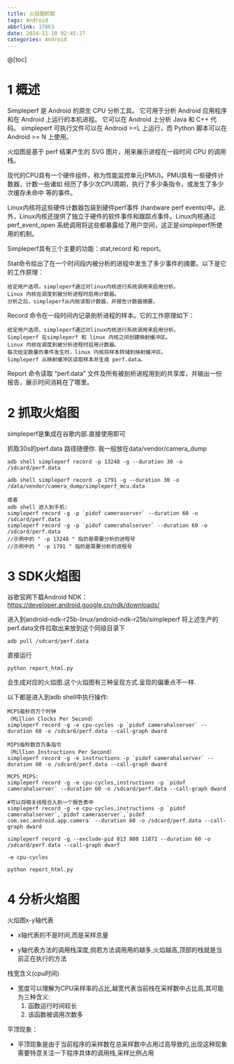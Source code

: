 ```yaml
---
title: 火焰图抓取
tags: Android
abbrlink: 17863
date: 2024-11-10 02:45:27
categories: Android
---
```

@[toc]
# 1 概述

Simpleperf 是 Android 的原生 CPU 分析工具。 它可用于分析 Android 应用程序和在 Android 上运行的本机进程。 它可以在 Android 上分析 Java 和 C++ 代码。 simpleperf 可执行文件可以在 Android >=L 上运行，而 Python 脚本可以在 Android >= N 上使用。

火焰图是基于 perf 结果产生的 SVG 图片，用来展示进程在一段时间 CPU 的调用栈。

现代的CPU具有一个硬件组件，称为性能监控单元(PMU)。PMU具有一些硬件计数器，计数一些诸如 经历了多少次CPU周期，执行了多少条指令，或发生了多少次缓存未命中 等的事件。

Linux内核将这些硬件计数器包装到硬件perf事件 (hardware perf events)中。此外，Linux内核还提供了独立于硬件的软件事件和跟踪点事件。Linux内核通过 perf_event_open 系统调用将这些都暴露给了用户空间，这正是simpleperf所使用的机制。

Simpleperf具有三个主要的功能：stat,record 和 report。

Stat命令给出了在一个时间段内被分析的进程中发生了多少事件的摘要。以下是它的工作原理：

    给定用户选项，simpleperf通过对linux内核进行系统调用来启用分析。
    Linux 内核在调度到被分析进程时启用计数器。
    分析之后，simpleperf从内核读取计数器，并报告计数器摘要。

Record 命令在一段时间内记录剖析进程的样本。它的工作原理如下：

    给定用户选项，simpleperf通过对linux内核进行系统调用来启用分析。
    Simpleperf 在simpleperf 和 linux 内核之间创建映射缓冲区。
    Linux 内核在调度到被分析进程时启用计数器。
    每次给定数量的事件发生时，linux 内核将样本转储到映射缓冲区。
    Simpleperf 从映射缓冲区读取样本并生成 perf.data。

Report 命令读取 “perf.data” 文件及所有被剖析进程用到的共享库，并输出一份报告，展示时间消耗在了哪里。

# 2 抓取火焰图

simpleperf是集成在谷歌内部.直接使用即可

抓取30s的perf.data 路径随便你. 我一般放在data/vendor/camera_dump

```shell
adb shell simpleperf record -p 13248 -g --duration 30 -o /sdcard/perf.data

adb shell simpleperf record -p 1791 -g --duration 30 -o /data/vendor/camera_dump/simpleperf_mcu.data

或者
adb shell 进入到手机:
simpleperf record -g -p `pidof cameraserver` --duration 60 -o /sdcard/perf.data
simpleperf record -g -p `pidof camerahalserver` --duration 60 -o /sdcard/perf.data
//示例中的 " -p 13248 " 指的是需要分析的进程号 
//示例中的 " -p 1791 " 指的是需要分析的进程号 
```

# 3 SDK火焰图

谷歌官网下载Android NDK： https://developer.android.google.cn/ndk/downloads/

进入到android-ndk-r25b-linux/android-ndk-r25b/simpleperf
将上述生产的perf.data文件拉取出来放到这个同级目录下
```
adb pull /sdcard/perf.data
```
直接运行

```shell
python report_html.py
```
会生成对应的火焰图.这个火焰图有三种呈现方式.呈现的偏重点不一样.

以下都是进入到adb shell中执行操作:

```shell
MCPS每秒百万个时钟
（Million Clocks Per Second）
simpleperf record -g -e cpu-cycles -p `pidof camerahalserver` --duration 60 -o /sdcard/perf.data --call-graph dward

MIPS每秒数百万条指令
（Million Instructions Per Second）
simpleperf record -g -e instructions -p `pidof camerahalserver` --duration 60 -o /sdcard/perf.data --call-graph dward

MCPS_MIPS:
simpleperf record -g -e cpu-cycles,instructions -p `pidof camerahalserver` --duration 60 -o /sdcard/perf.data --call-graph dward

#可以将相关线程合入到一个报告表中
simpleperf record -g -e cpu-cycles,instructions -p `pidof camerahalserver`,`pidof cameraserver`,`pidof com.sec.android.app.camera` --duration 60 -o /sdcard/perf.data --call-graph dward
```

```
simpleperf record -g --exclude-pid 813 880 11872 --duration 60 -o /sdcard/perf.data --call-graph dwarf

-e cpu-cycles

python report_html.py
```

# 4 分析火焰图

火焰图x-y轴代表

- x轴代表的不是时间,而是采样总量

- y轴代表方法的调用栈深度,倘若方法调用用的越多,火焰越高,顶部的栈就是当前正在执行的方法

栈宽含义(cpu时间)
- 宽度可以理解为CPU采样率的占比,越宽代表当前栈在采样数中占比高,其可能为三种含义:
  1. 函数运行时间较长
  2. 该函数被调用次数多

平顶现象：

- 平顶现象是由于当前程序的采样数在总采样数中占用过高导致的,出现这种现象需要特意关注一下程序具体的调用栈,采样比例占用







